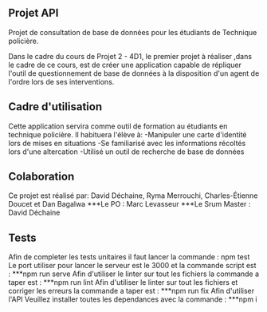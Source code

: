 ## Projet API

Projet de consultation de base de données pour les étudiants de Technique policière.

Dans le cadre du cours de Projet 2 - 4D1, le premier projet à réaliser ,dans le cadre de ce cours, est de créer une application capable de répliquer l'outil de questionnement de base de données à la disposition d'un agent de l'ordre lors de ses interventions.

## Cadre d'utilisation
Cette application servira comme outil de formation au étudiants en technique policière. Il habituera l'élève à:
-Manipuler une carte d'identité lors de mises en situations
-Se familiarisé avec les informations récoltés lors d'une altercation
-Utilisé un outil de recherche de base de données

## Colaboration
Ce projet est réalisé par: David Déchaine, Ryma Merrouchi, Charles-Étienne Doucet et Dan Bagalwa
***Le PO : Marc Levasseur
***Le Srum Master : David Déchaine

## Tests
Afin de completer les tests unitaires il faut lancer la commande : npm test
Le port utiliser pour lancer le serveur est le 3000 et la commande script est : ***npm run serve
Afin d'utiliser le linter sur tout les fichiers la commande a taper est : ***npm run lint
Afin d'utiliser le linter sur tout les fichiers et corriger les erreurs la commande a taper est : ***npm run fix
Afin d'utiliser l'API Veuillez installer toutes les dependances avec la commande : ***npm i


